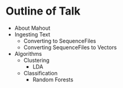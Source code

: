 Outline of Talk
===============

* About Mahout
* Ingesting Text
  * Converting to SequenceFiles
  * Converting SequenceFiles to Vectors
* Algorithms
    * Clustering
      * LDA
    * Classification
      * Random Forests

